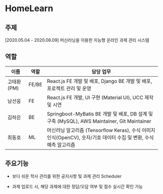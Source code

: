 # HomeLearn

## 주제

[2020.05.04 - 2020.06.09] 머신러닝을 이용한 지능형 온라인 과제 관리 시스템



## 역할

| 이름       | 역할  | 담당 업무                                                    |
| ---------- | ----- | ------------------------------------------------------------ |
| 고태환(PM) | FE/BE | React.js FE 개발 및 배포, Django BE 개발 및 배포, 프로젝트 관리 및 운영 |
| 남선웅     | FE    | React.js FE 개발, UI 구현 (Material UI), UCC 제작 및 시연    |
| 김하은     | BE    | Springboot-MyBatis BE 개발 및 배포, DB 설계 및 구축 (MySQL), AWS Maintainer, Git Maintainer |
| 최동호     | ML    | 머신러닝 알고리즘 (Tensorflow Keras), 수식 이미지 인식(OpenCV), 숫자/기호 데이터 수집 및 변환, 수식 예측 알고리즘 |



## 주요기능

* 보다 쉬운 학사 관리를 위한 공지사항 및 과제 관리 Scheduler

* 과제 업로드 시, 해당 과제에 대한 정답/오답 여부 및 점수 실시간 확인 가능